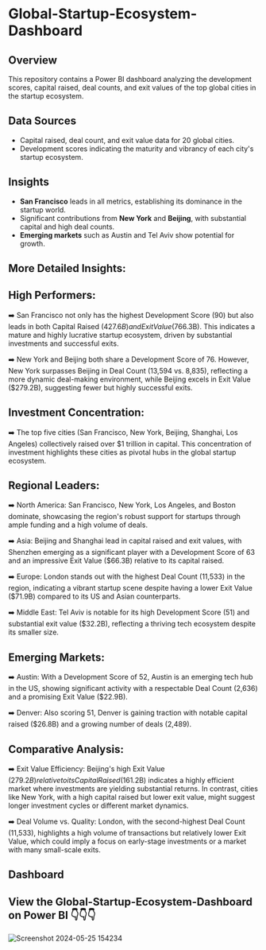 # Global-Startup-Ecosystem-Dashboard

## Overview

This repository contains a Power BI dashboard analyzing the development scores, capital raised, deal counts, and exit values of the top global cities in the startup ecosystem.

## Data Sources

- Capital raised, deal count, and exit value data for 20 global cities.
- Development scores indicating the maturity and vibrancy of each city's startup ecosystem.

## Insights

- **San Francisco** leads in all metrics, establishing its dominance in the startup world.
- Significant contributions from **New York** and **Beijing**, with substantial capital and high deal counts.
- **Emerging markets** such as Austin and Tel Aviv show potential for growth.

## More Detailed Insights:

## High Performers:

➡️ San Francisco not only has the highest Development Score (90) but also leads in both Capital Raised ($427.6B) and Exit Value ($766.3B). This indicates a mature and highly lucrative startup ecosystem, driven by substantial investments and successful exits.

➡️ New York and Beijing both share a Development Score of 76. However, New York surpasses Beijing in Deal Count (13,594 vs. 8,835), reflecting a more dynamic deal-making environment, while Beijing excels in Exit Value ($279.2B), suggesting fewer but highly successful exits.


## Investment Concentration:

➡️ The top five cities (San Francisco, New York, Beijing, Shanghai, Los Angeles) collectively raised over $1 trillion in capital. This concentration of investment highlights these cities as pivotal hubs in the global startup ecosystem.


## Regional Leaders:

➡️ North America: San Francisco, New York, Los Angeles, and Boston dominate, showcasing the region's robust support for startups through ample funding and a high volume of deals.

➡️ Asia: Beijing and Shanghai lead in capital raised and exit values, with Shenzhen emerging as a significant player with a Development Score of 63 and an impressive Exit Value ($66.3B) relative to its capital raised.

➡️ Europe: London stands out with the highest Deal Count (11,533) in the region, indicating a vibrant startup scene despite having a lower Exit Value ($71.9B) compared to its US and Asian counterparts.

➡️ Middle East: Tel Aviv is notable for its high Development Score (51) and substantial exit value ($32.2B), reflecting a thriving tech ecosystem despite its smaller size.


## Emerging Markets:

➡️ Austin: With a Development Score of 52, Austin is an emerging tech hub in the US, showing significant activity with a respectable Deal Count (2,636) and a promising Exit Value ($22.9B).

➡️ Denver: Also scoring 51, Denver is gaining traction with notable capital raised ($26.8B) and a growing number of deals (2,489).

## Comparative Analysis:

➡️ Exit Value Efficiency: Beijing's high Exit Value ($279.2B) relative to its Capital Raised ($161.2B) indicates a highly efficient market where investments are yielding substantial returns. In contrast, cities like New York, with a high capital raised but lower exit value, might suggest longer investment cycles or different market dynamics.

➡️ Deal Volume vs. Quality: London, with the second-highest Deal Count (11,533), highlights a high volume of transactions but relatively lower Exit Value, which could imply a focus on early-stage investments or a market with many small-scale exits.


  ## Dashboard

  ## View the Global-Startup-Ecosystem-Dashboard on Power BI 👇👇👇

  ![Screenshot 2024-05-25 154234](https://github.com/AdapalaNaveenKumar/Global-Startup-Ecosystem-Dashboard/assets/114572337/5d84548d-fe33-45f9-b257-9e762698f5b0)


